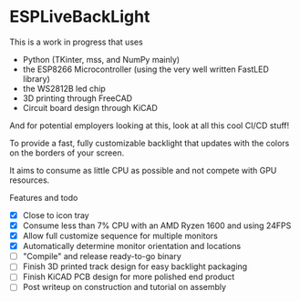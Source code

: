 # ESPLiveBackLight

This is a work in progress that uses 
- Python (TKinter, mss, and NumPy mainly)
- the ESP8266 Microcontroller (using the very well written FastLED library)
- the WS2812B led chip
- 3D printing through FreeCAD
- Circuit board design through KiCAD

And for potential employers looking at this, look at all this cool CI/CD stuff!

To provide a fast, fully customizable backlight that updates with the colors on the borders of your screen.

It aims to consume as little CPU as possible and not compete with GPU resources. 

Features and todo

 - [X] Close to icon tray
 - [X] Consume less than 7% CPU with an AMD Ryzen 1600 and using 24FPS
 - [X] Allow full customize sequence for multiple monitors
 - [X] Automatically determine monitor orientation and locations
 - [ ] "Compile" and release ready-to-go binary
 - [ ] Finish 3D printed track design for easy backlight packaging
 - [ ] Finish KiCAD PCB design for more polished end product
 - [ ] Post writeup on construction and tutorial on assembly
